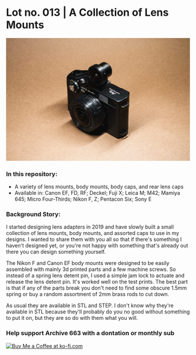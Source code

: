 # Lot no. 013 | A Collection of Lens Mounts

![productShot001](https://github.com/Archive-663/samyang7_5mm/blob/main/ASSETS/PRODUCT/sam7_5_product%20(13).jpg)

### In this repository:
- A variety of lens mounts, body mounts, body caps, and rear lens caps
- Available in: Canon EF, FD, RF; Deckel; Fuji X; Leica M; M42; Mamiya 645; Micro Four-Thirds; Nikon F, Z; Pentacon Six; Sony E

### Background Story:
I started designing lens adapters in 2019 and have slowly built a small collection of lens mounts, body mounts, and assorted caps to use in my designs. I wanted to share them with you all so that if there's something I haven't designed yet, or you're not happy with something that's already out there you can design something yourself. 

The Nikon F and Canon EF body mounts were designed to be easily assembled with mainly 3d printed parts and a few machine screws. So instead of a spring lens detent pin, I used a simple jam lock to actuate and release the lens detent pin. It's worked well on the test prints. The best part is that if any of the parts break you don't need to find some obscure 1.5mm spring or buy a random assortment of 2mm brass rods to cut down. 

As usual they are available in STL and STEP. I don't know why they're available in STL because they'll probably do you no good without something to put it on, but they are so do with them what you will. 

### Help support Archive 663 with a dontation or monthly sub

<a href='https://ko-fi.com/P5P3MHMSF' target='_blank'><img height='36' style='border:0px;height:36px;' src='https://storage.ko-fi.com/cdn/kofi2.png?v=3' border='0' alt='Buy Me a Coffee at ko-fi.com' /></a>
